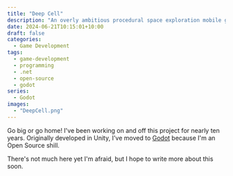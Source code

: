 ```yaml
---
title: "Deep Cell"
description: "An overly ambitious procedural space exploration mobile game."
date: 2024-06-21T10:15:01+10:00
draft: false
categories:
  - Game Development
tags:
  - game-development
  - programming
  - .net
  - open-source
  - godot
series:
  - Godot
images:
  - "DeepCell.png"
---
```

Go big or go home! I've been working on and off this project for nearly ten years. Originally developed in Unity, I've moved to [Godot](/series/godot) because I'm an Open Source shill.

There's not much here yet I'm afraid, but I hope to write more about this soon.

<!--more-->
